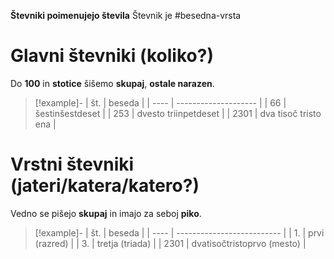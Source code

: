 **Števniki poimenujejo števila**
Števnik je #besedna-vrsta 

# Glavni števniki (koliko?)
Do **100** in **stotice** šišemo **skupaj**, **ostale narazen**.
> [!example]-
> | št.  | beseda               | 
> | ---- | -------------------- |
> | 66   | šestinšestdeset      |
> | 253  | dvesto triinpetdeset |
> | 2301 | dva tisoč tristo ena |

# Vrstni števniki (jateri/katera/katero?)
Vedno se pišejo **skupaj** in imajo za seboj **piko**.
> [!example]-
> | št.  | beseda                     | 
> | ---- | -------------------------- |
> | 1.   | prvi (razred)              |
> | 3.   | tretja (triada)            |
> | 2301 | dvatisočtristoprvo (mesto) |
